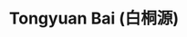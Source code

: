 ---
# Display name
title: $%phd_2023_10$ Tongyuan Bai (白桐源)

# Is this the primary user of the site?
superuser: false

user_groups: ["PhD Students"]

role: 

organizations:
- name:  2023 to now
- name:  School of Artificial Intelligence

interests:


highlight_name: false
---